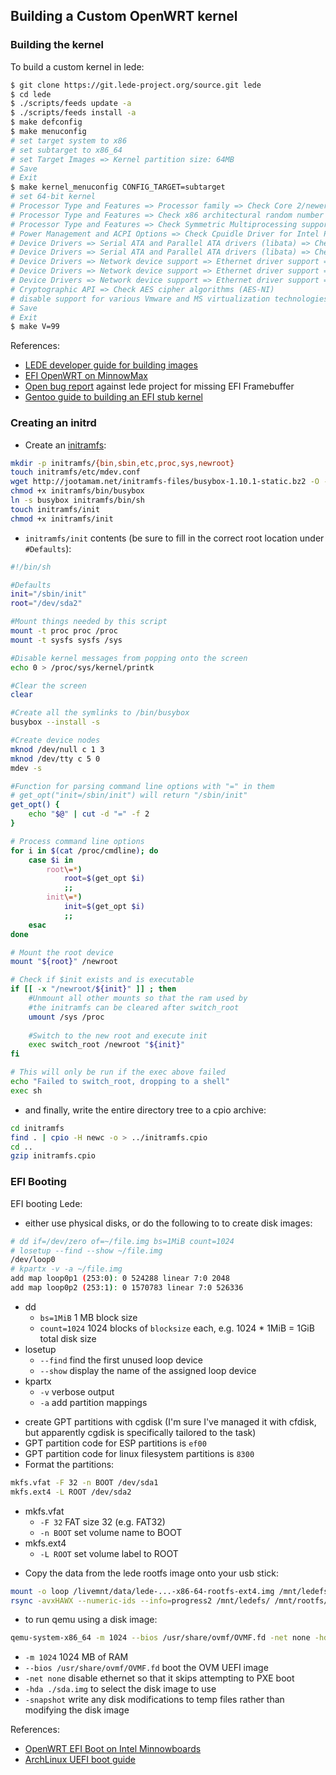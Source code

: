 ## Building a Custom OpenWRT kernel

### Building the kernel
To build a custom kernel in lede:

```bash
$ git clone https://git.lede-project.org/source.git lede
$ cd lede
$ ./scripts/feeds update -a
$ ./scripts/feeds install -a
$ make defconfig
$ make menuconfig
# set target system to x86
# set subtarget to x86_64
# set Target Images => Kernel partition size: 64MB
# Save
# Exit
$ make kernel_menuconfig CONFIG_TARGET=subtarget
# set 64-bit kernel
# Processor Type and Features => Processor family => Check Core 2/newer Xeon
# Processor Type and Features => Check x86 architectural random number generator
# Processor Type and Features => Check Symmetric Multiprocessing support
# Power Management and ACPI Options => Check Cpuidle Driver for Intel Processors
# Device Drivers => Serial ATA and Parallel ATA drivers (libata) => Check AHCI SATA support
# Device Drivers => Serial ATA and Parallel ATA drivers (libata) => Check Platform AHCI SATA support
# Device Drivers => Network device support => Ethernet driver support => Check Intel(R) PRO/1000 Gigabit Ethernet support
# Device Drivers => Network device support => Ethernet driver support => Check Intel(R) PRO/1000 PCI-Express Gigabit Ethernet support
# Device Drivers => Network device support => Ethernet driver support => Check Intel(R) 82575/82576 PCI-Express Gigabit Ethernet support
# Cryptographic API => Check AES cipher algorithms (AES-NI)
# disable support for various Vmware and MS virtualization technologies
# Save
# Exit
$ make V=99
```

References:
* [LEDE developer guide for building images](https://lede-project.org/docs/guide-developer/use-buildsystem)
* [EFI OpenWRT on MinnowMax](http://elinux.org/Minnowboard:MinnowMaxDistros#OpenWrt)
* [Open bug report](https://bugs.lede-project.org/index.php?do=details&task_id=515) against lede project for missing EFI Framebuffer
* [Gentoo guide to building an EFI stub kernel](https://wiki.gentoo.org/wiki/EFI_stub_kernel)
### Creating an initrd
* Create an [initramfs](http://jootamam.net/howto-initramfs-image.htm):
```bash
mkdir -p initramfs/{bin,sbin,etc,proc,sys,newroot}
touch initramfs/etc/mdev.conf
wget http://jootamam.net/initramfs-files/busybox-1.10.1-static.bz2 -O - | bunzip2 > initramfs/bin/busybox
chmod +x initramfs/bin/busybox
ln -s busybox initramfs/bin/sh
touch initramfs/init
chmod +x initramfs/init
```
* `initramfs/init` contents (be sure to fill in the correct root location under `#Defaults`):
```bash
#!/bin/sh

#Defaults
init="/sbin/init"
root="/dev/sda2"

#Mount things needed by this script
mount -t proc proc /proc
mount -t sysfs sysfs /sys

#Disable kernel messages from popping onto the screen
echo 0 > /proc/sys/kernel/printk

#Clear the screen
clear

#Create all the symlinks to /bin/busybox
busybox --install -s

#Create device nodes
mknod /dev/null c 1 3
mknod /dev/tty c 5 0
mdev -s

#Function for parsing command line options with "=" in them
# get_opt("init=/sbin/init") will return "/sbin/init"
get_opt() {
	echo "$@" | cut -d "=" -f 2
}

# Process command line options
for i in $(cat /proc/cmdline); do
	case $i in
		root\=*)
			root=$(get_opt $i)
			;;
		init\=*)
			init=$(get_opt $i)
			;;
	esac
done

# Mount the root device
mount "${root}" /newroot

# Check if $init exists and is executable
if [[ -x "/newroot/${init}" ]] ; then
	#Unmount all other mounts so that the ram used by
	#the initramfs can be cleared after switch_root
	umount /sys /proc
	
	#Switch to the new root and execute init
	exec switch_root /newroot "${init}"
fi

# This will only be run if the exec above failed
echo "Failed to switch_root, dropping to a shell"
exec sh
```
* and finally, write the entire directory tree to a cpio archive:
```bash
cd initramfs
find . | cpio -H newc -o > ../initramfs.cpio
cd ..
gzip initramfs.cpio
```

### EFI Booting
EFI booting Lede:
* either use physical disks, or do the following to to create disk images:
```bash
# dd if=/dev/zero of=~/file.img bs=1MiB count=1024
# losetup --find --show ~/file.img
/dev/loop0
# kpartx -v -a ~/file.img
add map loop0p1 (253:0): 0 524288 linear 7:0 2048
add map loop0p2 (253:1): 0 1570783 linear 7:0 526336
```
  - dd
    + `bs=1MiB` 1 MB block size
    + `count=1024` 1024 blocks of `blocksize` each, e.g. 1024 * 1MiB = 1GiB total disk size
  - losetup
    + `--find` find the first unused loop device
    + `--show` display the name of the assigned loop device
  - kpartx
    + `-v` verbose output
    + `-a` add partition mappings
* create GPT partitions with cgdisk (I'm sure I've managed it with cfdisk, but apparently cgdisk is specifically tailored to the task)
* GPT partition code for ESP partitions is `ef00`
* GPT partition code for linux filesystem partitions is `8300`
* Format the partitions:
```bash
mkfs.vfat -F 32 -n BOOT /dev/sda1
mkfs.ext4 -L ROOT /dev/sda2
```
  - mkfs.vfat
    + `-F 32` FAT size 32 (e.g. FAT32)
    + `-n BOOT` set volume name to BOOT
  - mkfs.ext4
    + `-L ROOT` set volume label to ROOT
* Copy the data from the lede rootfs image onto your usb stick:
```bash
mount -o loop /livemnt/data/lede-...-x86-64-rootfs-ext4.img /mnt/ledefs
rsync -avxHAWX --numeric-ids --info=progress2 /mnt/ledefs/ /mnt/rootfs/
```
* to run qemu using a disk image:
```bash
qemu-system-x86_64 -m 1024 --bios /usr/share/ovmf/OVMF.fd -net none -hda ./sda.img -snapshot
```
  - `-m 1024` 1024 MB of RAM
  - `--bios /usr/share/ovmf/OVMF.fd` boot the OVM UEFI image
  - `-net none` disable ethernet so that it skips attempting to PXE boot
  - `-hda ./sda.img` to select the disk image to use
  - `-snapshot` write any disk modifications to temp files rather than modifying the disk image

References:
* [OpenWRT EFI Boot on Intel Minnowboards](http://elinux.org/Minnowboard:MinnowMaxDistros#OpenWrt)
* [ArchLinux UEFI boot guide](https://wiki.archlinux.org/index.php/GNU_Parted#UEFI.2FGPT_examples)
